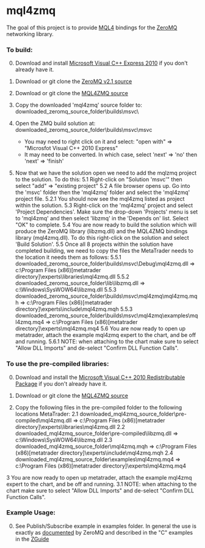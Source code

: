 # mql4zmq

The goal of this project is to provide [MQL4](http://docs.mql4.com/ "MQL4 documentation homepage.") bindings for the [ZeroMQ](http://zeromq.org/ "ZeroMQ homepage.") networking library. 

### To build:

0. Download and install [Microsoft Visual C++ Express 2010](http://go.microsoft.com/?linkid=9709949 "Microsoft's Visual C++ 2010 Express Download Link.") if you don't already have it. 

1. Download or git clone the [ZeroMQ v2.1 source](https://github.com/zeromq/zeromq2-1/ "ZeroMQ v2.1 github.")

2. Download or git clone the [MQL4ZMQ source](https://github.com/AustenConrad/mql4zmq/ "mql4zmq github.")

3. Copy the downloaded 'mql4zmq' source folder to: downloaded_zeromq_source_folder\builds\msvc\

4. Open the ZMQ build solution at: downloaded_zeromq_source_folder\builds\msvc\msvc
    - You may need to right click on it and select: "open with" => "Microsfot Visual C++ 2010 Express"
    - It may need to be converted. In which case, select 'next' => 'no' then 'next' => 'finish'

5. Now that we have the solution open we need to add the mqlzmq project to the solution. To do this:
5.1 Right-click on "Solution 'msvc'" then select "add" => "existing project"
5.2 A file browser opens up. Go into the 'msvc' folder then the 'mql4zmq' folder and select the 'mql4zmq' project file.
5.2.1 You should now see the mql4zmq listed as project within the solution.
5.3 Right-click on the 'mql4zmq' project and select 'Project Dependencies'. Make sure the drop-down 'Projects' menu is set to 'mql4zmq' and then select 'libzmq' in the 'Depends on' list. Select "OK" to complete.
5.4 You are now ready to build the solution which will produce the ZeroMQ library (libzmq.dll) and the MQL4ZMQ bindings library (mql4zmq.dll). To do this right-click on the solution and select 'Build Solution'.
5.5 Once all 8 projects within the solution have completed building, we need to copy the files the MetaTrader needs to the location it needs them as follows:
5.5.1	downloaded_zeromq_source_folder\builds\msvc\Debug\mql4zmq.dll => c:\Program Files (x86)\[metatrader directory]\experts\libraries\mql4zmq.dll
5.5.2	downloaded_zeromq_source_folder\lib\libzmq.dll => c:\Windows\SysWOW64\libzmq.dll
5.5.3	downloaded_zeromq_source_folder\builds\msvc\mql4zmq\mql4zmq.mqh => c:\Program Files (x86)\[metatrader directory]\experts\include\mql4zmq.mqh
5.5.3	downloaded_zeromq_source_folder\builds\msvc\mql4zmq\examples\mql4zmq.mq4 => c:\Program Files (x86)\[metatrader directory]\experts\mql4zmq.mq4
5.6 You are now ready to open up metatrader, attach the example mql4zmq expert to the chart, and be off and running.
5.6.1	NOTE: when attaching to the chart make sure to select "Allow DLL Imports" and de-select "Confirm DLL Function Calls".


### To use the pre-compiled libraries:

0. Download and install the [Microsoft Visual C++ 2010 Redistributable Package](http://www.microsoft.com/download/en/details.aspx?id=5555 "Microsoft Visual C++ 2010 Redistributable Package Download.") if you don't already have it.

1. Download or git clone the [MQL4ZMQ source](https://github.com/AustenConrad/mql4zmq/ "mql4zmq github.")

2. Copy the following files in the pre-compiled folder to the following locations MetaTrader:
2.1	downloaded_mql4zmq_source_folder\pre-compiled\mql4zmq.dll => c:\Program Files (x86)\[metatrader directory]\experts\libraries\mql4zmq.dll
2.2	downloaded_mql4zmq_source_folder\pre-compiled\libzmq.dll => c:\Windows\SysWOW64\libzmq.dll
2.3	downloaded_mql4zmq_source_folder\mql4zmq.mqh => c:\Program Files (x86)\[metatrader directory]\experts\include\mql4zmq.mqh
2.4	downloaded_mql4zmq_source_folder\examples\mql4zmq.mq4 => c:\Program Files (x86)\[metatrader directory]\experts\mql4zmq.mq4

3 You are now ready to open up metatrader, attach the example mql4zmq expert to the chart, and be off and running.
3.1 NOTE: when attaching to the chart make sure to select "Allow DLL Imports" and de-select "Confirm DLL Function Calls".


### Example Usage:

0. See Publish/Subscribe example in examples folder. In general the use is exactly as [documented](http://api.zeromq.org/2-1:_start "ZeroMQ API Documentation.") by ZeroMQ and described in the "C" examples in the [ZGuide](http://zguide.zeromq.org/page:all "ZeroMQ ZGuide.")